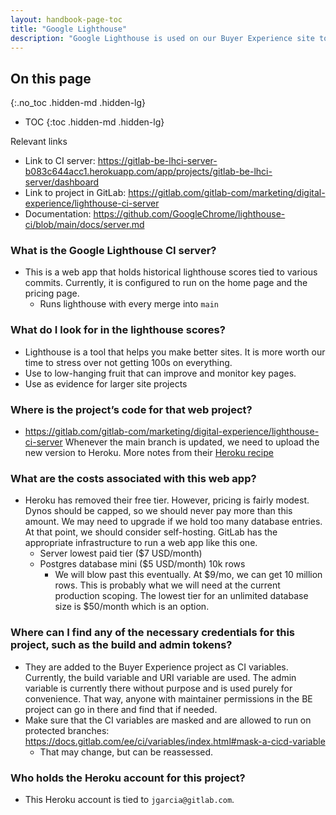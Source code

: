 ```yaml
---
layout: handbook-page-toc
title: "Google Lighthouse"
description: "Google Lighthouse is used on our Buyer Experience site to measure the performance of our site over time."
---
```


## On this page
{:.no_toc .hidden-md .hidden-lg}

- TOC
{:toc .hidden-md .hidden-lg}

Relevant links
* Link to CI server: https://gitlab-be-lhci-server-b083c644acc1.herokuapp.com/app/projects/gitlab-be-lhci-server/dashboard
* Link to project in GitLab: https://gitlab.com/gitlab-com/marketing/digital-experience/lighthouse-ci-server
* Documentation: https://github.com/GoogleChrome/lighthouse-ci/blob/main/docs/server.md

### What is the Google Lighthouse CI server? 
* This is a web app that holds historical lighthouse scores tied to various commits. Currently, it is configured to run on the home page and the pricing page. 
  * Runs lighthouse with every merge into `main`

### What do I look for in the lighthouse scores?
* Lighthouse is a tool that helps you make better sites. It is more worth our time to stress over not getting 100s on everything.
* Use to low-hanging fruit that can improve and monitor key pages.
* Use as evidence for larger site projects

### Where is the project’s code for that web project?
* https://gitlab.com/gitlab-com/marketing/digital-experience/lighthouse-ci-server Whenever the main branch is updated, we need to upload the new version to Heroku. More notes from their [Heroku recipe](https://github.com/GoogleChrome/lighthouse-ci/blob/main/docs/recipes/heroku-server/README.md)

### What are the costs associated with this web app?
* Heroku has removed their free tier. However, pricing is fairly modest. Dynos should be capped, so we should never pay more than this amount. We may need to upgrade if we hold too many database entries. At that point, we should consider self-hosting. GitLab has the appropriate infrastructure to run a web app like this one.
  * Server lowest paid tier ($7 USD/month)
  * Postgres database mini ($5 USD/month) 10k rows
    * We will blow past this eventually. At $9/mo, we can get 10 million rows. This is probably what we will need at the current production scoping. The lowest tier for an unlimited database size is $50/month which is an option.

### Where can I find any of the necessary credentials for this project, such as the build and admin tokens?
* They are added to the Buyer Experience project as CI variables. Currently, the build variable and URI variable are used. The admin variable is currently there without purpose and is used purely for convenience. That way, anyone with maintainer permissions in the BE project can go in there and find that if needed. 
* Make sure that the CI variables are masked and are allowed to run on protected branches: https://docs.gitlab.com/ee/ci/variables/index.html#mask-a-cicd-variable 
  * That may change, but can be reassessed. 

### Who holds the Heroku account for this project? 
* This Heroku account is tied to `jgarcia@gitlab.com`.


